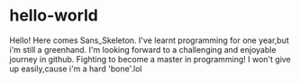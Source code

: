 # hello-world

Hello! Here comes Sans_Skeleton. I've learnt programming for one year,but i'm still a greenhand. I'm looking forward to a challenging and enjoyable journey in github. Fighting to become a master in programming! I won't give up easily,cause i'm a hard 'bone'.lol
